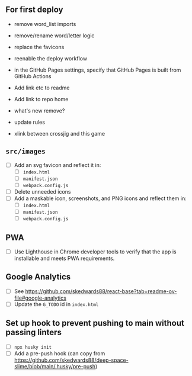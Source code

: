 
## For first deploy

- remove word_list imports
- remove/rename word/letter logic

- replace the favicons
- reenable the deploy workflow
- in the GitHub Pages settings, specify that GitHub Pages is built from GitHub Actions
- Add link etc to readme
- Add link to repo home
- what's new remove?
- update rules
- xlink between crossjig and this game

## `src/images`

- [ ] Add an svg favicon and reflect it in:
  - [ ] `index.html`
  - [ ] `manifest.json`
  - [ ] `webpack.config.js`
- [ ] Delete unneeded icons
- [ ] Add a maskable icon, screenshots, and PNG icons and reflect them in:
  - [ ] `index.html`
  - [ ] `manifest.json`
  - [ ] `webpack.config.js`

## PWA

- [ ] Use Lighthouse in Chrome developer tools to verify that the app is installable and meets PWA requirements.

## Google Analytics

- [ ] See https://github.com/skedwards88/react-base?tab=readme-ov-file#google-analytics
- [ ] Update the `G_TODO` id in `index.html`

## Set up hook to prevent pushing to main without passing linters

- [ ] `npx husky init`
- [ ] Add a pre-push hook (can copy from https://github.com/skedwards88/deep-space-slime/blob/main/.husky/pre-push)
